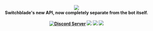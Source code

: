 <div align="center">
  <img src="https://i.imgur.com/Bb84dSx.png"><br>
  <b>Switchblade's new API, now completely separate from the bot itself.<br>
  <br>
    <a href="https://support.switchblade.xyz/"><img src="https://img.shields.io/badge/dynamic/json.svg?style=flat-square&label=chat%20on%20Discord&colorB=7289DA&url=https%3A%2F%2Fdiscordapp.com%2Fapi%2Fservers%2F445203868624748555%2Fembed.json&query=%24.members.length&suffix=%20online" alt="Discord Server"/></a>
    <a href="https://travis-ci.org/SwitchbladeBot/api"><img src="https://img.shields.io/travis/SwitchbladeBot/api.svg?style=flat-square"/></a>
    <a href="https://david-dm.org/SwitchbladeBot/api"><img src="https://david-dm.org/SwitchbladeBot/api/status.svg?style=flat-square"/></a>
    <a href="https://david-dm.org/SwitchbladeBot/api?type=dev"><img src="https://david-dm.org/SwitchbladeBot/api/dev-status.svg?style=flat-square"/></a>
  </p>
</div>
